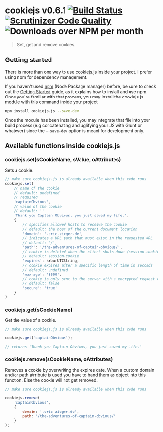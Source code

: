 # cookiejs v0.6.1 [![Build Status](https://scrutinizer-ci.com/g/theZieger/cookiejs.js/badges/build.png?b=master)](https://scrutinizer-ci.com/g/theZieger/cookiejs.js/build-status/master) [![Scrutinizer Code Quality](https://scrutinizer-ci.com/g/theZieger/cookiejs.js/badges/quality-score.png?b=master)](https://scrutinizer-ci.com/g/theZieger/cookiejs.js/?branch=master) ![Downloads over NPM per month](https://img.shields.io/npm/dm/cookiejs.js.svg?maxAge=7200&colorB=cb3837)

> Set, get and remove cookies.

## Getting started

There is more than one way to use cookiejs.js inside your project. I prefer using npm for dependency management.

If you haven't used [npm](http://npmjs.com/) (Node Package manager) before, be sure to check out the [Getting Started](https://docs.npmjs.com/getting-started/what-is-npm) guide, as it explains how to install and use npm. Once you're familiar with that process, you may install the cookiejs.js module with this command inside your project:

```bash
npm install cookiejs.js --save-dev
```

Once the module has been installed, you may integrate that file into your build process (e.g concatenating and uglifying your JS with Grunt or whatever) since the `--save-dev` option is meant for development only.

## Available functions inside cookiejs.js

### cookiejs.set(sCookieName, sValue, oAttributes)

Sets a cookie.

```javascript
// make sure cookiejs.js is already available when this code runs
cookiejs.set(
    // name of the cookie
    // default: undefined
    // required
    'captainObvious',
    // value of the cookie
    // default: ''
    'Thank you Captain Obvious, you just saved my life.',
    {
        // specifies allowed hosts to receive the cookie
        // default: the host of the current document location
        'domain': '.eric-zieger.de',
        // indicates a URL path that must exist in the requested URL
        // default: '/',
        'path': '/the-adventures-of-captain-obvious/',
        // cookie is deleted when the client shuts down (session-cookie) or when the expire date is reached
        // default: session-cookie
        'expires': sYourUTCString,
        // cookie expires after a specific length of time in seconds
        // default: undefined
        'max-age': '3600',
        // cookie is only sent to the server with a encrypted request over the HTTPS protocol
        // default: false
        'secure': 'true'
    }
)
```

### cookiejs.get(sCookieName)

Get the value of a cookie.

```javascript
// make sure cookiejs.js is already available when this code runs

cookiejs.get('captainObvious');

// returns 'Thank you Captain Obvious, you just saved my life.'
```

### cookiejs.remove(sCookieName, oAttributes)

Removes a cookie by overwriting the expires date.
When a custom domain and/or path atrribute is used you have to hand them as object into this function.
Else the cookie will not get removed.

```javascript
// make sure cookiejs.js is already available when this code runs

cookiejs.remove(
    'captainObvious',
    {
        domain: '.eric-zieger.de',
        path: '/the-adventures-of-captain-obvious/'
    }
);
``` 
